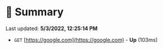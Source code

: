 # 📖 Summary
Last updated: **5/3/2022, 12:25:14 PM**

- `GET` [https://google.com](https://google.com) - **Up** (103ms)
